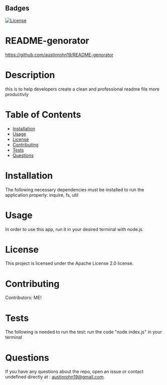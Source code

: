 

## Badges
[![License](https://img.shields.io/badge/License-Apache%202.0-blue.svg)](https://opensource.org/licenses/Apache-2.0)

# README-genorator
https://github.com/austinrohn19/README-genorator

# Description
this is to help developers create a clean and professional readme file more productivly

# Table of Contents 
* [Installation](#installation)
* [Usage](#usage)
* [License](#license)
* [Contributing](#contributing)
* [Tests](#tests)
* [Questions](#questions)

# Installation
The following necessary dependencies must be installed to run the application properly: inquire, fs, util

# Usage
In order to use this app, run it in your desired terminal with node.js

# License
This project is licensed under the Apache License 2.0 license. 

# Contributing
​Contributors: ME!

# Tests
The following is needed to run the test: run the code "node index.js" in your terminal

# Questions
If you have any questions about the repo, open an issue or contact undefined directly at : austinrohn19@gmail.com.
